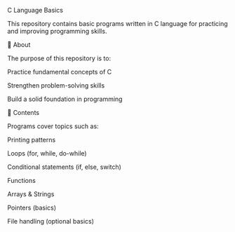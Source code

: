 C Language Basics

This repository contains basic programs written in C language for practicing and improving programming skills.

📌 About

The purpose of this repository is to:

Practice fundamental concepts of C

Strengthen problem-solving skills

Build a solid foundation in programming

📂 Contents

Programs cover topics such as:

Printing patterns

Loops (for, while, do-while)

Conditional statements (if, else, switch)

Functions

Arrays & Strings

Pointers (basics)

File handling (optional basics)
